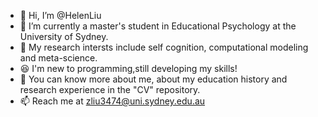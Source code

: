 - 👋 Hi, I’m @HelenLiu
- 👀 I’m currently a master's student in Educational Psychology at the University of Sydney.
- 🌱 My research intersts include self cognition, computational modeling and meta-science.
- 😆 I'm new to programming,still developing my skills!
- 📸 You can know more about me, about my education history and research experience in the "CV" repository. 
- 📫 Reach me at zliu3474@uni.sydney.edu.au 

<!---
HelenLiu0609/HelenLiu0609 is a ✨ special ✨ repository because its `README.md` (this file) appears on your GitHub profile.
You can click the Preview link to take a look at your changes.
--->

